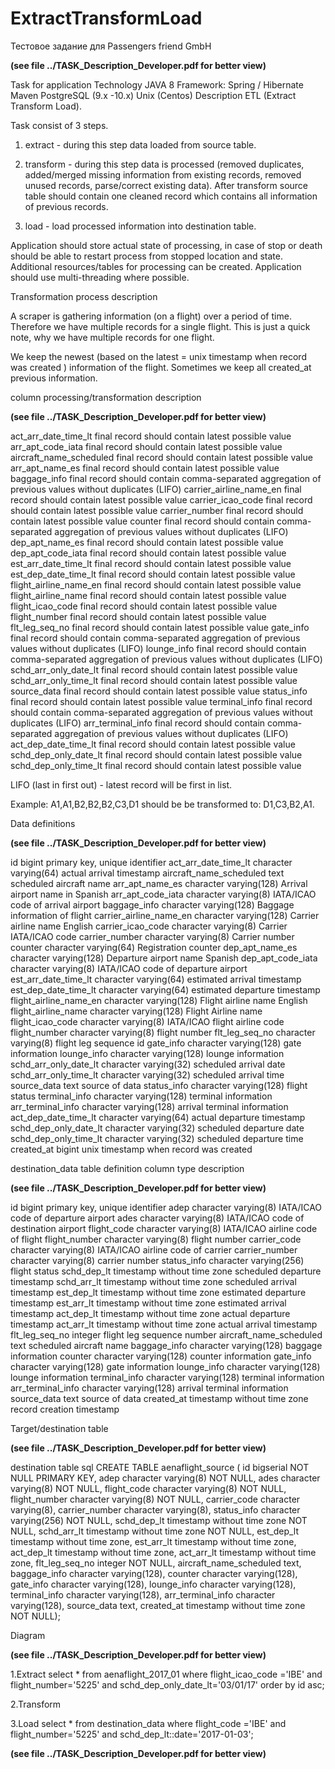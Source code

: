 # ExtractTransformLoad
Тестовое задание для Passengers friend GmbH

**(see file ../TASK_Description_Developer.pdf for better view)**

Task for application
Technology
JAVA 8 Framework: Spring / Hibernate Maven PostgreSQL (9.x -10.x) Unix (Centos)
Description ETL (Extract Transform Load).
 
Task consist of 3 steps.

1. extract - during this step data loaded from source table.

2. transform - during this step data is processed (removed duplicates, added/merged missing information
 from existing records, removed unused records, parse/correct existing data).
 After transform  source table should contain one cleaned  record which contains all information of previous records.
 
3. load - load processed information into destination table.

Application should store actual state of processing, in case of stop or death should be able to restart process
 from stopped location and state. Additional resources/tables for processing can be created.
  Application should use multi-threading where possible.

  
Transformation process description

A scraper is gathering information (on a flight) over a period of time. Therefore we have multiple records
 for a single flight. This is just a quick note, why we have multiple records for one flight.
 
We keep the newest (based on the latest  = unix timestamp when record was created ) information of the flight.
 Sometimes we keep all created_at previous information.
 
column processing/transformation description

**(see file ../TASK_Description_Developer.pdf for better view)**

act_arr_date_time_lt final record should contain latest possible value
arr_apt_code_iata final record should contain latest possible value
aircraft_name_scheduled final record should contain latest possible value
arr_apt_name_es final record should contain latest possible value
baggage_info final record should contain comma-separated aggregation of previous values without duplicates (LIFO)
carrier_airline_name_en final record should contain latest possible value
carrier_icao_code final record should contain latest possible value
carrier_number final record should contain latest possible value
counter final record should contain comma-separated aggregation of previous values without duplicates (LIFO)
dep_apt_name_es final record should contain latest possible value
dep_apt_code_iata final record should contain latest possible value
est_arr_date_time_lt final record should contain latest possible value
est_dep_date_time_lt final record should contain latest possible value
flight_airline_name_en final record should contain latest possible value
flight_airline_name final record should contain latest possible value
flight_icao_code final record should contain latest possible value
flight_number final record should contain latest possible value
flt_leg_seq_no final record should contain latest possible value
gate_info final record should contain comma-separated aggregation of previous values without duplicates (LIFO)
lounge_info final record should contain comma-separated aggregation of previous values without duplicates (LIFO)
schd_arr_only_date_lt final record should contain latest possible value
schd_arr_only_time_lt final record should contain latest possible value
source_data final record should contain latest possible value
status_info final record should contain latest possible value
terminal_info final record should contain comma-separated aggregation of previous values without duplicates (LIFO)
arr_terminal_info final record should contain comma-separated aggregation of previous values without duplicates (LIFO)
act_dep_date_time_lt final record should contain latest possible value
schd_dep_only_date_lt final record should contain latest possible value
schd_dep_only_time_lt final record should contain latest possible value

LIFO (last in first out) - latest record will be first in list.

Example: A1,A1,B2,B2,B2,C3,D1 should be be transformed to: D1,C3,B2,A1.


Data definitions

**(see file ../TASK_Description_Developer.pdf for better view)**

id bigint primary key, unique identifier
act_arr_date_time_lt character varying(64) actual arrival timestamp
aircraft_name_scheduled text scheduled aircraft name
arr_apt_name_es character varying(128) Arrival airport name in Spanish
arr_apt_code_iata character varying(8) IATA/ICAO code of arrival airport
baggage_info character varying(128) Baggage information of flight
carrier_airline_name_en character varying(128) Carrier airline name English
carrier_icao_code character varying(8) Carrier IATA/ICAO code
carrier_number character varying(8) Carrier number
counter character varying(64) Registration counter
dep_apt_name_es character varying(128) Departure airport name Spanish
dep_apt_code_iata character varying(8) IATA/ICAO code of departure airport
est_arr_date_time_lt character varying(64) estimated arrival timestamp
est_dep_date_time_lt character varying(64) estimated departure timestamp
flight_airline_name_en character varying(128) Flight airline name English
flight_airline_name character varying(128) Flight Airline name
flight_icao_code character varying(8) IATA/ICAO flight airline code
flight_number character varying(8) flight number
flt_leg_seq_no character varying(8) flight leg sequence id
gate_info character varying(128) gate information
lounge_info character varying(128) lounge information
schd_arr_only_date_lt character varying(32) scheduled arrival date
schd_arr_only_time_lt character varying(32) scheduled arrival time
source_data text source of data
status_info character varying(128) flight status
terminal_info character varying(128) terminal information
arr_terminal_info character varying(128) arrival terminal information
act_dep_date_time_lt character varying(64) actual departure timestamp
schd_dep_only_date_lt character varying(32) scheduled departure date
schd_dep_only_time_lt character varying(32) scheduled departure time
created_at bigint unix timestamp when record was created



destination_data table definition
column type description

**(see file ../TASK_Description_Developer.pdf for better view)**


id bigint primary key, unique identifier
adep character varying(8) IATA/ICAO code of departure airport
ades character varying(8) IATA/ICAO code of destination airport
flight_code character varying(8) IATA/ICAO airline code of flight
flight_number character varying(8) flight number
carrier_code character varying(8) IATA/ICAO airline code of carrier
carrier_number character varying(8) carrier number
status_info character varying(256) flight status
schd_dep_lt timestamp without time zone scheduled departure timestamp
schd_arr_lt timestamp without time zone scheduled arrival timestamp
est_dep_lt timestamp without time zone estimated departure timestamp
est_arr_lt timestamp without time zone estimated arrival timestamp
act_dep_lt timestamp without time zone actual departure timestamp
act_arr_lt timestamp without time zone actual arrival timestamp
flt_leg_seq_no integer flight leg sequence number
aircraft_name_scheduled text scheduled aircraft name
baggage_info character varying(128) baggage information
counter character varying(128) counter information
gate_info character varying(128) gate information
lounge_info character varying(128) lounge information
terminal_info character varying(128) terminal information
arr_terminal_info character varying(128) arrival terminal information
source_data text source of data
created_at timestamp without time zone record creation timestamp


Target/destination table

**(see file ../TASK_Description_Developer.pdf for better view)**

destination table sql
CREATE TABLE aenaflight_source (    id bigserial NOT NULL PRIMARY KEY,    adep character varying(8) NOT NULL,
    ades character varying(8) NOT NULL,    flight_code character varying(8) NOT NULL,
    flight_number character varying(8) NOT NULL,    carrier_code character varying(8),
    carrier_number character varying(8),    status_info character varying(256) NOT NULL,
    schd_dep_lt timestamp without time zone NOT NULL,    schd_arr_lt timestamp without time zone NOT NULL,
    est_dep_lt timestamp without time zone,    est_arr_lt timestamp without time zone,
    act_dep_lt timestamp without time zone,    act_arr_lt timestamp without time zone,
    flt_leg_seq_no integer NOT NULL,    aircraft_name_scheduled text,    baggage_info character varying(128),
    counter character varying(128),    gate_info character varying(128),    lounge_info character varying(128),
    terminal_info character varying(128),    arr_terminal_info character varying(128),    source_data text,
    created_at timestamp without time zone NOT NULL);
    
Diagram

**(see file ../TASK_Description_Developer.pdf for better view)**

1.Extract
select * from aenaflight_2017_01 where flight_icao_code ='IBE' and flight_number='5225' and schd_dep_only_date_lt='03/01/17' order by id asc;

2.Transform

3.Load
select * from destination_data where flight_code ='IBE' and flight_number='5225' and schd_dep_lt::date='2017-01-03';


**(see file ../TASK_Description_Developer.pdf for better view)**